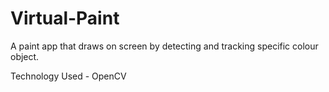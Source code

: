 # Virtual-Paint
A paint app that draws on screen by detecting and tracking specific colour object.

Technology Used - OpenCV
